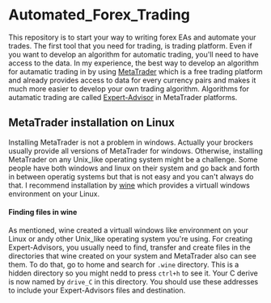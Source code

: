 # Automated_Forex_Trading
This repository is to start your way to writing forex EAs and automate your trades.
The first tool that you need for trading, is trading platform. Even if you want to develop an algorithm for automatic trading, you'll need to have access to the data. In my experience, the best way to develop an algorithm for autamatic trading in by using [MetaTrader](https://www.metatrader4.com/en) which is a free trading platform and already provides access to data for every currency pairs and makes it much more easier to develop your own trading algorithm. Algorithms for autamatic trading are called [Expert-Advisor](https://www.metatrader4.com/en/trading-platform/help/autotrading/experts) in MetaTrader platforms.


## MetaTrader installation on Linux 
Installing MetaTrader is not a problem in windows. Actually your brockers usually provide all versions of MetaTrader for windows. Otherwise, installing MetaTrader on any Unix_like operating system might be a challenge. Some people have both windows and linux on their system and go back and forth in between operatig systems but that is not easy and you can't always do that. I recommend installation by [wine](https://en.wikipedia.org/wiki/Wine_(software)) which provides a virtuall windows environment on your Linux. 

#### Finding files in wine
As mentioned, wine created a virtuall windows like environment on your Linux or andy other Unix_like operating system you're using. For creating Expert-Advisors, you usually need to find, transfer and create files in the directories that wine created on your system and MetaTrader also can see them. To do that, go to home and search for `.wine` directory. This is a hidden directory so you might nedd to press `ctrl+h` to see it. Your C derive is now named by `drive_C` in this directory. You should use these addresses to include your Expert-Advisors files and destination. 
